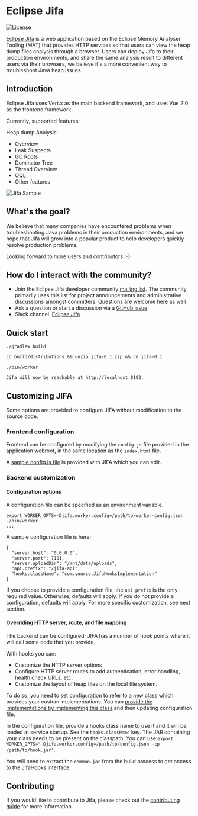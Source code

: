 <!--
    Copyright (c) 2020 Contributors to the Eclipse Foundation

    See the NOTICE file(s) distributed with this work for additional
    information regarding copyright ownership.

    This program and the accompanying materials are made available under the
    terms of the Eclipse Public License 2.0 which is available at
    http://www.eclipse.org/legal/epl-2.0

    SPDX-License-Identifier: EPL-2.0
 -->

# Eclipse Jifa
[![License](https://img.shields.io/badge/License-EPL%202.0-green.svg)](https://opensource.org/licenses/EPL-2.0)

[Eclipse Jifa](https://eclipse.org/jifa) is a web application based on the Eclipse Memory Analyser Tooling (MAT)
that provides HTTP services so that users can view the heap dump files analysis through a browser.
Users can deploy Jifa to their production environments, and share the same analysis result to different users
via their browsers, we believe it's a more convenient way to troubleshoot Java heap issues.

## Introduction
Eclipse Jifa uses Vert.x as the main backend framework, and uses Vue 2.0 as the frontend framework.

Currently, supported features:

Heap dump Analysis:
- Overview
- Leak Suspects
- GC Roots
- Dominator Tree
- Thread Overview
- OQL
- Other features

![Jifa Sample](https://raw.githubusercontent.com/wiki/eclipse/jifa/resources/jifa-sample.jpg)


## What's the goal?
We believe that many companies have encountered problems when troubleshooting Java problems
in their production environments, and we hope that Jifa will grow into a popular product to
help developers quickly resolve production problems.

Looking forward to more users and contributors :-)

## How do I interact with the community?
- Join the Eclipse Jifa developer community [mailing list](https://accounts.eclipse.org/mailing-list/jifa-dev).
  The community primarily uses this list for project announcements and administrative discussions amongst committers.
  Questions are welcome here as well.
- Ask a question or start a discussion via a [GitHub issue](https://github.com/eclipse/jifa/issues).
- Slack channel: [Eclipse Jifa](https://eclipsejifa.slack.com)

## Quick start
```
./gradlew build

cd build/distributions && unzip jifa-0.1.zip && cd jifa-0.1

./bin/worker

Jifa will now be reachable at http://localhost:8102.
```

## Customizing JIFA

Some options are provided to configure JIFA without modification to the source code.

### Frontend configuration

Frontend can be configured by modifying the `config.js` file provided in the application webroot, in the same
location as the `index.html` file.

A [sample config.js file](frontend/public/config.js) is provided with JIFA which you can edit.

### Backend customization

#### Configuration options

A configuration file can be specified as an environment variable.

```
export WORKER_OPTS=-Djifa.worker.config=/path/to/worker-config.json
./bin/worker
...
```

A sample configuration file is here:
```
{
  "server.host": "0.0.0.0",
  "server.port": 7101,
  "server.uploadDir": "/mnt/data/uploads",
  "api.prefix": "/jifa-api",
  "hooks.className": "com.yourco.JifaHooksImplementation"
}
```

If you choose to provide a configuration file, the `api.prefix` is the only required value. Otherwise,
defaults will apply. If you do not provide a configuration, defaults will apply. For more specific
customization, see next section.

#### Overriding HTTP server, route, and file mapping

The backend can be configured; JIFA has a number of hook points where it will call some code that you provide.

With hooks you can:
- Customize the HTTP server options
- Configure HTTP server routes to add authentication, error handling, health check URLs, etc.
- Customize the layout of heap files on the local file system.

To do so, you need to set configuration to refer to a new class which provides your custom implementations.
You can [provide the implementations by implementing this class](backend/common/src/main/java/org/eclipse/jifa/common/JifaHooks.java)
and then updating configuration file.

In the configuration file, provide a hooks class name to use it and it will be loaded at service startup. See
the `hooks.className` key. The JAR containing your class needs to be present on the classpath. You can use
`export WORKER_OPTS="-Djifa.worker.config=/path/to/config.json -cp /path/to/hook.jar"`.

You will need to extract the `common.jar` from the build process to get access to the JifaHooks interface.

## Contributing
If you would like to contribute to Jifa, please check out the [contributing guide][contrib] for more information.

[contrib]: CONTRIBUTING.md
